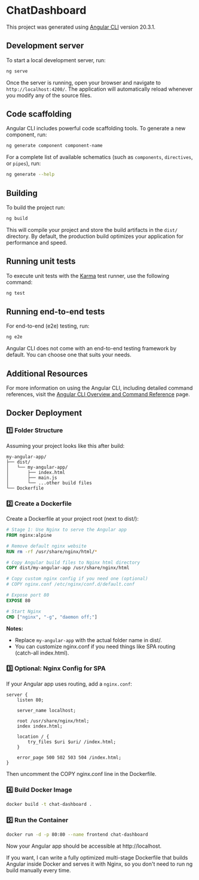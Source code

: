# ChatDashboard

This project was generated using [Angular CLI](https://github.com/angular/angular-cli) version 20.3.1.

## Development server

To start a local development server, run:

```bash
ng serve
```

Once the server is running, open your browser and navigate to `http://localhost:4200/`. The application will automatically reload whenever you modify any of the source files.

## Code scaffolding

Angular CLI includes powerful code scaffolding tools. To generate a new component, run:

```bash
ng generate component component-name
```

For a complete list of available schematics (such as `components`, `directives`, or `pipes`), run:

```bash
ng generate --help
```

## Building

To build the project run:

```bash
ng build
```

This will compile your project and store the build artifacts in the `dist/` directory. By default, the production build optimizes your application for performance and speed.

## Running unit tests

To execute unit tests with the [Karma](https://karma-runner.github.io) test runner, use the following command:

```bash
ng test
```

## Running end-to-end tests

For end-to-end (e2e) testing, run:

```bash
ng e2e
```

Angular CLI does not come with an end-to-end testing framework by default. You can choose one that suits your needs.

## Additional Resources

For more information on using the Angular CLI, including detailed command references, visit the [Angular CLI Overview and Command Reference](https://angular.dev/tools/cli) page.

## Docker Deployment

### 1️⃣ Folder Structure

Assuming your project looks like this after build:

```
my-angular-app/
├── dist/
│   └── my-angular-app/
│       ├── index.html
│       ├── main.js
│       └── ...other build files
└── Dockerfile
```

### 2️⃣ Create a Dockerfile

Create a Dockerfile at your project root (next to dist/):

```dockerfile
# Stage 1: Use Nginx to serve the Angular app
FROM nginx:alpine

# Remove default nginx website
RUN rm -rf /usr/share/nginx/html/*

# Copy Angular build files to Nginx html directory
COPY dist/my-angular-app /usr/share/nginx/html

# Copy custom nginx config if you need one (optional)
# COPY nginx.conf /etc/nginx/conf.d/default.conf

# Expose port 80
EXPOSE 80

# Start Nginx
CMD ["nginx", "-g", "daemon off;"]
```

**Notes:**

- Replace `my-angular-app` with the actual folder name in dist/.
- You can customize nginx.conf if you need things like SPA routing (catch-all index.html).

### 3️⃣ Optional: Nginx Config for SPA

If your Angular app uses routing, add a `nginx.conf`:

```nginx
server {
    listen 80;

    server_name localhost;

    root /usr/share/nginx/html;
    index index.html;

    location / {
        try_files $uri $uri/ /index.html;
    }

    error_page 500 502 503 504 /index.html;
}
```

Then uncomment the COPY nginx.conf line in the Dockerfile.

### 4️⃣ Build Docker Image

```bash
docker build -t chat-dashboard .
```

### 5️⃣ Run the Container

```bash
docker run -d -p 80:80 --name frontend chat-dashboard
```

Now your Angular app should be accessible at http://localhost.

If you want, I can write a fully optimized multi-stage Dockerfile that builds Angular inside Docker and serves it with Nginx, so you don't need to run ng build manually every time.
